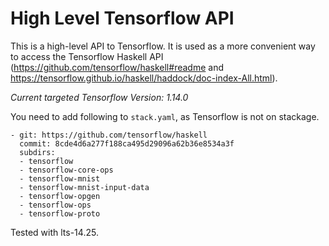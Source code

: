 # High Level Tensorflow API

This is a high-level API to Tensorflow. It is used as a more convenient way to access the Tensorflow
Haskell API (https://github.com/tensorflow/haskell#readme and
https://tensorflow.github.io/haskell/haddock/doc-index-All.html).

*Current targeted Tensorflow Version: 1.14.0*

You need to add following to `stack.yaml`, as Tensorflow is not on stackage.

    - git: https://github.com/tensorflow/haskell
      commit: 8cde4d6a277f188ca495d29096a62b36e8534a3f
      subdirs:
      - tensorflow
      - tensorflow-core-ops
      - tensorflow-mnist
      - tensorflow-mnist-input-data
      - tensorflow-opgen
      - tensorflow-ops
      - tensorflow-proto


Tested with lts-14.25.
